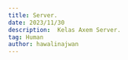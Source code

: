 ```yaml
---
title: Server.
date: 2023/11/30
description:  Kelas Axem Server.
tag: Human
author: hawalinajwan
---
```

